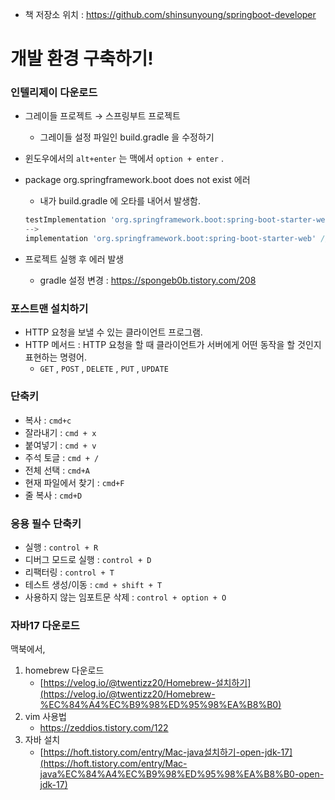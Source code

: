 - 책 저장소 위치 : https://github.com/shinsunyoung/springboot-developer

# 개발 환경 구축하기!

### 인텔리제이 다운로드

- 그레이들 프로젝트 → 스프링부트 프로젝트
    - 그레이들 설정 파일인 build.gradle 을 수정하기
- 윈도우에서의 `alt+enter` 는 맥에서 `option + enter` .
- package org.springframework.boot does not exist 에러
    - 내가 build.gradle 에 오타를 내어서 발생함.

    ```jsx
    testImplementation 'org.springframework.boot:spring-boot-starter-web' // 웹 관련 기능 제공
    -->
    implementation 'org.springframework.boot:spring-boot-starter-web' // 웹 관련 기능 제공
    ```

- 프로젝트 실행 후 에러 발생
    - gradle 설정 변경 : https://spongeb0b.tistory.com/208

### 포스트맨 설치하기

- HTTP 요청을 보낼 수 있는 클라이언트 프로그램.
- HTTP 메서드 : HTTP 요청을 할 때 클라이언트가 서버에게 어떤 동작을 할 것인지 표현하는 명령어.
    - `GET` , `POST` , `DELETE` , `PUT` , `UPDATE`

### 단축키

- 복사 : `cmd+c`
- 잘라내기 :  `cmd + x`
- 붙여넣기 : `cmd + v`
- 주석 토글 : `cmd + /`
- 전체 선택 : `cmd+A`
- 현재 파일에서 찾기 : `cmd+F`
- 줄 복사 : `cmd+D`

### 응용 필수 단축키

- 실행 : `control + R`
- 디버그 모드로 실행 : `control + D`
- 리팩터링 : `control + T`
- 테스트 생성/이동 : `cmd + shift + T`
- 사용하지 않는 임포트문 삭제 : `control + option + O`

### 자바17 다운로드

맥북에서,

1. homebrew 다운로드
    - [https://velog.io/@twentizz20/Homebrew-설치하기](https://velog.io/@twentizz20/Homebrew-%EC%84%A4%EC%B9%98%ED%95%98%EA%B8%B0)
2. vim 사용법
    - https://zeddios.tistory.com/122
3. 자바 설치
    - [https://hoft.tistory.com/entry/Mac-java설치하기-open-jdk-17](https://hoft.tistory.com/entry/Mac-java%EC%84%A4%EC%B9%98%ED%95%98%EA%B8%B0-open-jdk-17)